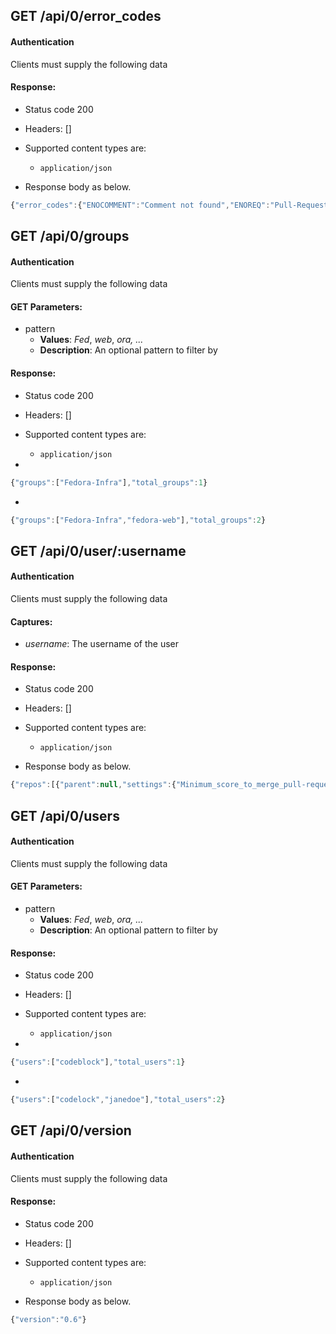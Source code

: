## GET /api/0/error_codes

#### Authentication



Clients must supply the following data


#### Response:

- Status code 200
- Headers: []

- Supported content types are:

    - `application/json`

- Response body as below.

```javascript
{"error_codes":{"ENOCOMMENT":"Comment not found","ENOREQ":"Pull-Request not found","ENOISSUE":"Issue not found","ENOTASSIGNED":"This request must be assigned to be merged","EDBERROR":"An error occured at the database level and prevent the action from reaching completion","ENOTASSIGNEE":"Only the assignee can merge this review","ENOCODE":"Variable message describing the issue","EINVALIDTOK":"Invalid or expired token. Please visit https://pagure.io/ to get or renew your API token.","EPRSCORE":"This request does not have the minimum review score necessary to be merged","EINVALIDREQ":"Invalid or incomplete input submited","ENOPROJECTS":"No projects found","EPULLREQUESTSDISABLED":"Pull-Request have been deactivated for this project","ENOUSER":"No such user found","ETRACKERDISABLED":"Issue tracker disabled for this project","ENOPRCLOSE":"You are not allowed to merge/close pull-request for this project","ENOPROJECT":"Project not found","EISSUENOTALLOWED":"You are not allowed to view this issue"}}
```

## GET /api/0/groups

#### Authentication



Clients must supply the following data


#### GET Parameters:

- pattern
     - **Values**: *Fed*, *web*, *ora, ...*
     - **Description**: An optional pattern to filter by


#### Response:

- Status code 200
- Headers: []

- Supported content types are:

    - `application/json`

- 

```javascript
{"groups":["Fedora-Infra"],"total_groups":1}
```

- 

```javascript
{"groups":["Fedora-Infra","fedora-web"],"total_groups":2}
```

## GET /api/0/user/:username

#### Authentication



Clients must supply the following data


#### Captures:

- *username*: The username of the user

#### Response:

- Status code 200
- Headers: []

- Supported content types are:

    - `application/json`

- Response body as below.

```javascript
{"repos":[{"parent":null,"settings":{"Minimum_score_to_merge_pull-request":-1,"Web-hooks":null,"pull_requests":true,"Only_assignee_can_merge_pull-request":false,"project_documentation":false,"issue_tracker":true},"user":{"fullname":"Ricky Elrod","name":"codeblock"},"name":"testrepo","id":4,"date_created":"1426595173","description":"test description"}],"user":{"fullname":"Ricky Elrod","name":"codeblock"},"forks":[]}
```

## GET /api/0/users

#### Authentication



Clients must supply the following data


#### GET Parameters:

- pattern
     - **Values**: *Fed*, *web*, *ora, ...*
     - **Description**: An optional pattern to filter by


#### Response:

- Status code 200
- Headers: []

- Supported content types are:

    - `application/json`

- 

```javascript
{"users":["codeblock"],"total_users":1}
```

- 

```javascript
{"users":["codelock","janedoe"],"total_users":2}
```

## GET /api/0/version

#### Authentication



Clients must supply the following data


#### Response:

- Status code 200
- Headers: []

- Supported content types are:

    - `application/json`

- Response body as below.

```javascript
{"version":"0.6"}
```


